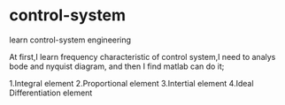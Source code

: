 # control-system
learn control-system engineering

At first,I learn frequency characteristic of control system,I need to analys bode and nyquist diagram,
and then I find matlab can do it;

1.Integral element
2.Proportional element
3.Intertial element
4.Ideal Differentiation element